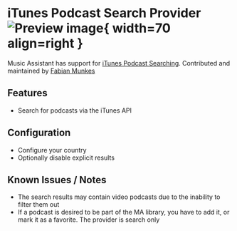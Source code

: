# iTunes Podcast Search Provider ![Preview image](../assets/icons/itunes-podcast-icon){ width=70 align=right }

Music Assistant has support for [iTunes Podcast Searching](https://podcasts.apple.com/us/browse). Contributed and maintained by [Fabian Munkes](https://github.com/fmunkes)

## Features

- Search for podcasts via the iTunes API

## Configuration

- Configure your country
- Optionally disable explicit results

## Known Issues / Notes

- The search results may contain video podcasts due to the inability to filter them out
- If a podcast is desired to be part of the MA library, you have to add it, or mark it as a favorite. The provider is search only
